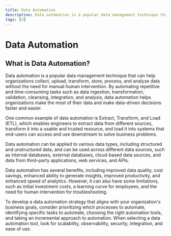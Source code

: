 ```yaml
---
title: Data Automation
description: Data automation is a popular data management technique that can help organizations collect, upload, transform, store, process, and analyze data without the need for manual human intervention.
tags: [d]
---
```


# Data Automation

## What is Data Automation?

Data automation is a popular data management technique that can help organizations collect, upload, transform, store, process, and analyze data without the need for manual human intervention. By automating repetitive and time-consuming tasks such as data ingestion, transformation, validation, cleansing, integration, and analysis, data automation helps organizations make the most of their data and make data-driven decisions faster and easier.

One common example of data automation is Extract, Transform, and Load (ETL), which enables engineers to extract data from different sources, transform it into a usable and trusted resource, and load it into systems that end-users can access and use downstream to solve business problems.

Data automation can be applied to various data types, including structured and unstructured data, and can be used across different data sources, such as internal databases, external databases, cloud-based data sources, and data from third-party applications, web services, and APIs.

Data automation has several benefits, including improved data quality, cost savings, enhanced ability to generate insights, improved productivity, and enhanced speed of analytics. However, it can also have some limitations, such as initial investment costs, a learning curve for employees, and the need for human intervention for troubleshooting.

To develop a data automation strategy that aligns with your organization's business goals, consider prioritizing which processes to automate, identifying specific tasks to automate, choosing the right automation tools, and taking an incremental approach to automation. When selecting a data automation tool, look for scalability, observability, security, integration, and ease of use.
